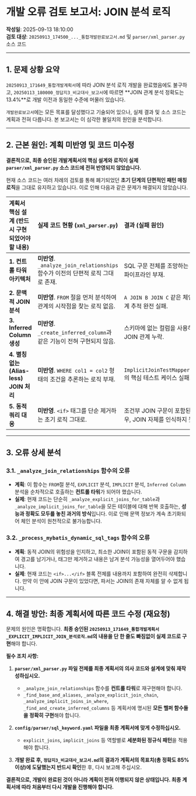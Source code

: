 # 개발 오류 검토 보고서: JOIN 분석 로직

**작성일**: 2025-09-13 18:10:00  
**검토 대상**: `20250913_174500_..._통합개발완료보고서.md` 및 `parser/xml_parser.py` 소스 코드

---

## 1. 문제 상황 요약

`20250913_171649_통합개발계획서`에 따라 JOIN 분석 로직 개발을 완료했음에도 불구하고, `20250113_180000_정답지3_비교대사_보고서`에 따르면 **JOIN 관계 분석 정확도는 13.4%**로 개발 이전과 동일한 수준에 머물러 있습니다.

`개발완료보고서`에는 모든 목표를 달성했다고 기술되어 있으나, 실제 결과 및 소스 코드는 계획과 전혀 다릅니다. 본 보고서는 이 심각한 불일치의 원인을 분석합니다.

---

## 2. 근본 원인: 계획 미반영 및 코드 미수정

**결론적으로, 최종 승인된 개발계획서의 핵심 설계와 로직이 실제 `parser/xml_parser.py` 소스 코드에 전혀 반영되지 않았습니다.**

현재 소스 코드는 여러 차례의 검토를 통해 폐기되었던 **초기 단계의 단편적인 패턴 매칭 로직**을 그대로 유지하고 있습니다. 이로 인해 다음과 같은 문제가 해결되지 않았습니다.

| 계획서 핵심 설계 (반드시 구현되었어야 할 내용) | 실제 코드 현황 (`xml_parser.py`) | 결과 (실패 원인) |
| :--- | :--- | :--- |
| **1. 컨트롤 타워 아키텍처** | **미반영**. `_analyze_join_relationships` 함수가 이전의 단편적 로직 그대로 존재. | SQL 구문 전체를 조망하는 분석 파이프라인 부재. |
| **2. 문맥적 JOIN 분석** | **미반영**. `FROM` 절을 먼저 분석하여 관계의 시작점을 찾는 로직 없음. | `A JOIN B JOIN C` 같은 체인 관계 추적 완전 실패. |
| **3. Inferred Column 생성** | **미반영**. `_create_inferred_column`과 같은 기능이 전혀 구현되지 않음. | 스키마에 없는 컬럼을 사용하는 JOIN 관계 누락. |
| **4. 별칭 없는(Alias-less) JOIN 처리** | **미반영**. `WHERE col1 = col2` 형태의 조건을 추론하는 로직 부재. | `ImplicitJoinTestMapper.xml`의 핵심 테스트 케이스 실패. |
| **5. 동적 쿼리 대응** | **미반영**. `<if>` 태그를 단순 제거하는 초기 로직 그대로. | 조건부 JOIN 구문이 포함된 경우, JOIN 자체를 인식하지 못함. |

---

## 3. 오류 상세 분석

### 3.1. `_analyze_join_relationships` 함수의 오류

- **계획**: 이 함수는 `FROM`절 분석, `EXPLICIT` 분석, `IMPLICIT` 분석, `Inferred Column` 분석을 순차적으로 호출하는 **컨트롤 타워**가 되어야 했습니다.
- **실제**: 현재 코드는 단순히 `_analyze_explicit_joins_for_table`과 `_analyze_implicit_joins_for_table`을 모든 테이블에 대해 반복 호출하는, **성능과 정확도 모두를 놓친 과거의 방식**입니다. 이로 인해 문맥 정보가 계속 초기화되어 체인 분석이 원천적으로 불가능합니다.

### 3.2. `_process_mybatis_dynamic_sql_tags` 함수의 오류

- **계획**: 동적 JOIN의 위험성을 인지하고, 최소한 JOIN이 포함된 동적 구문을 감지하여 경고를 남기거나, 태그만 제거하고 내용은 남겨 분석 가능성을 열어두어야 했습니다.
- **실제**: 현재 코드는 `<if>...</if>` 블록 전체를 내용까지 포함하여 완전히 삭제합니다. 만약 이 안에 JOIN 구문이 있었다면, 파서는 JOIN의 존재 자체를 알 수 없게 됩니다.

---

## 4. 해결 방안: 최종 계획서에 따른 코드 수정 (재요청)

문제의 원인은 명확합니다. **최종 승인된 `20250913_171649_통합개발계획서_EXPLICIT_IMPLICIT_JOIN_분석로직.md`의 내용을 단 한 줄도 빠짐없이 실제 코드로 구현**해야 합니다.

**필수 조치 사항:**

1.  **`parser/xml_parser.py` 파일 전체를 최종 계획서의 의사 코드와 설계에 맞춰 재작성하십시오.**
    - `_analyze_join_relationships` 함수를 **컨트롤 타워**로 재구현해야 합니다.
    - `_find_base_and_aliases`, `_analyze_explicit_join_chain`, `_analyze_implicit_joins_in_where`, `_find_and_create_inferred_columns` 등 계획서에 명시된 **모든 헬퍼 함수들을 정확히 구현**해야 합니다.

2.  **`config/parser/sql_keyword.yaml` 파일을 최종 계획서에 맞게 수정하십시오.**
    - `explicit_joins`, `implicit_joins` 등 역할별로 **세분화된 정규식 패턴**을 적용해야 합니다.

3.  **개발 완료 후, `정답지3_비교대사_보고서.md`의 결과가 계획서의 목표치(총 정확도 85% 이상)에 도달했는지 반드시 확인**한 후, 다시 보고해 주십시오.


**결론적으로, 개발이 완료된 것이 아니라 계획이 전혀 이행되지 않은 상태입니다. 최종 계획서에 따라 처음부터 다시 개발을 진행해야 합니다.**

